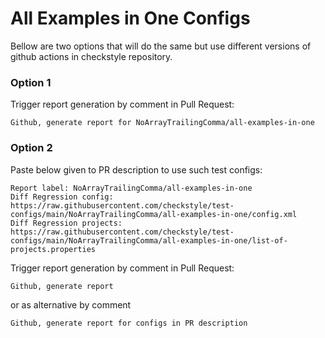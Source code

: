 # All Examples in One Configs

Bellow are two options that will do the same but use different versions
of github actions in checkstyle repository.


### Option 1
Trigger report generation by comment in Pull Request:
```
Github, generate report for NoArrayTrailingComma/all-examples-in-one
```

### Option 2

Paste below given to PR description to use such test configs:
```
Report label: NoArrayTrailingComma/all-examples-in-one
Diff Regression config: https://raw.githubusercontent.com/checkstyle/test-configs/main/NoArrayTrailingComma/all-examples-in-one/config.xml
Diff Regression projects: https://raw.githubusercontent.com/checkstyle/test-configs/main/NoArrayTrailingComma/all-examples-in-one/list-of-projects.properties
```

Trigger report generation by comment in Pull Request:
```
Github, generate report
```
or as alternative by comment
```
Github, generate report for configs in PR description
```
